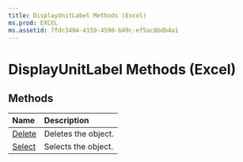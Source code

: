 ```yaml
---
title: DisplayUnitLabel Methods (Excel)
ms.prod: EXCEL
ms.assetid: 7fdc3404-4159-4590-b49c-ef5ac8bdb4a1
---
```



# DisplayUnitLabel Methods (Excel)

## Methods



|**Name**|**Description**|
|:-----|:-----|
|[Delete](displayunitlabel-delete-method-excel.md)|Deletes the object.|
|[Select](displayunitlabel-select-method-excel.md)|Selects the object.|

